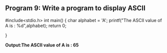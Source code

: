 ## Program 9: Write a program to display ASCII ##
#include<stdio.h>
int main()
{
    char alphabet = 'A';
    printf("The ASCII value of A is : %d",alphabet);
    return 0;

}

**Output:The ASCII value of A is : 65**
